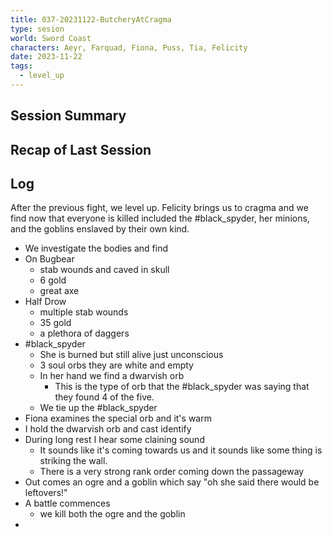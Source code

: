```yaml
---
title: 037-20231122-ButcheryAtCragma
type: sesion
world: Sword Coast
characters: Aeyr, Farquad, Fiona, Puss, Tia, Felicity
date: 2023-11-22
tags:
  - level_up
---
```


## Session Summary

## Recap of Last Session

## Log
After the previous fight, we level up.
Felicity brings us to cragma and we find now that everyone is killed included the #black_spyder, her minions, and the goblins enslaved by their own kind.
- We investigate the bodies and find
- On Bugbear
	- stab wounds and caved in skull
	- 6 gold
	- great axe
- Half Drow
	- multiple stab wounds
	- 35 gold
	- a plethora of daggers
- #black_spyder 
	- She is burned but still alive just unconscious
	- 3 soul orbs they are white and empty
	- In her hand we find a dwarvish orb
		- This is the type of orb that the #black_spyder was saying that they found 4 of the five.
	- We tie up the #black_spyder 
- Fiona examines the special orb and it's warm
- I hold the dwarvish orb and cast identify
- During long rest I hear some claining sound
	- It sounds like it's coming towards us and it sounds like some thing is striking the wall.
	- There is a very strong rank order coming down the passageway
- Out comes an ogre and a goblin which say "oh she said there would be leftovers!"
- A battle commences
	- we kill both the ogre and the goblin
- 
